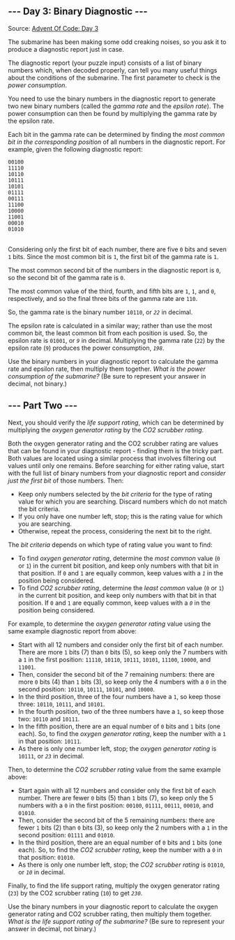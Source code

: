 ## --- Day 3: Binary Diagnostic ---
Source: [Advent Of Code: Day 3](https://adventofcode.com/2021/day/3)

The submarine has been making some odd creaking noises, so you ask it to produce a diagnostic report just in case.

The diagnostic report (your puzzle input) consists of a list of binary numbers which, when decoded properly, can tell you many useful things about the conditions of the submarine. The first parameter to check is the <em>power consumption</em>.

You need to use the binary numbers in the diagnostic report to generate two new binary numbers (called the <em>gamma rate</em> and the <em>epsilon rate</em>). The power consumption can then be found by multiplying the gamma rate by the epsilon rate.

Each bit in the gamma rate can be determined by finding the <em>most common bit in the corresponding position</em> of all numbers in the diagnostic report. For example, given the following diagnostic report:

<pre>
<code>00100
11110
10110
10111
10101
01111
00111
11100
10000
11001
00010
01010
</code>
</pre>

Considering only the first bit of each number, there are five <code>0</code> bits and seven <code>1</code> bits. Since the most common bit is <code>1</code>, the first bit of the gamma rate is <code>1</code>.

The most common second bit of the numbers in the diagnostic report is <code>0</code>, so the second bit of the gamma rate is <code>0</code>.

The most common value of the third, fourth, and fifth bits are <code>1</code>, <code>1</code>, and <code>0</code>, respectively, and so the final three bits of the gamma rate are <code>110</code>.

So, the gamma rate is the binary number <code>10110</code>, or <code><em>22</em></code> in decimal.

The epsilon rate is calculated in a similar way; rather than use the most common bit, the least common bit from each position is used. So, the epsilon rate is <code>01001</code>, or <code><em>9</em></code> in decimal. Multiplying the gamma rate (<code>22</code>) by the epsilon rate (<code>9</code>) produces the power consumption, <code><em>198</em></code>.

Use the binary numbers in your diagnostic report to calculate the gamma rate and epsilon rate, then multiply them together. <em>What is the power consumption of the submarine?</em> (Be sure to represent your answer in decimal, not binary.)


## --- Part Two ---
Next, you should verify the <em>life support rating</em>, which can be determined by multiplying the <em>oxygen generator rating</em> by the <em>CO2 scrubber rating</em>.

Both the oxygen generator rating and the CO2 scrubber rating are values that can be found in your diagnostic report - finding them is the tricky part. Both values are located using a similar process that involves filtering out values until only one remains. Before searching for either rating value, start with the full list of binary numbers from your diagnostic report and <em>consider just the first bit</em> of those numbers. Then:


- Keep only numbers selected by the <em>bit criteria</em> for the type of rating value for which you are searching. Discard numbers which do not match the bit criteria.
- If you only have one number left, stop; this is the rating value for which you are searching.
- Otherwise, repeat the process, considering the next bit to the right.

The <em>bit criteria</em> depends on which type of rating value you want to find:


- To find <em>oxygen generator rating</em>, determine the <em>most common</em> value (<code>0</code> or <code>1</code>) in the current bit position, and keep only numbers with that bit in that position. If <code>0</code> and <code>1</code> are equally common, keep values with a <code><em>1</em></code> in the position being considered.
- To find <em>CO2 scrubber rating</em>, determine the <em>least common</em> value (<code>0</code> or <code>1</code>) in the current bit position, and keep only numbers with that bit in that position. If <code>0</code> and <code>1</code> are equally common, keep values with a <code><em>0</em></code> in the position being considered.

For example, to determine the <em>oxygen generator rating</em> value using the same example diagnostic report from above:


- Start with all 12 numbers and consider only the first bit of each number. There are more <code>1</code> bits (7) than <code>0</code> bits (5), so keep only the 7 numbers with a <code>1</code> in the first position: <code>11110</code>, <code>10110</code>, <code>10111</code>, <code>10101</code>, <code>11100</code>, <code>10000</code>, and <code>11001</code>.
- Then, consider the second bit of the 7 remaining numbers: there are more <code>0</code> bits (4) than <code>1</code> bits (3), so keep only the 4 numbers with a <code>0</code> in the second position: <code>10110</code>, <code>10111</code>, <code>10101</code>, and <code>10000</code>.
- In the third position, three of the four numbers have a <code>1</code>, so keep those three: <code>10110</code>, <code>10111</code>, and <code>10101</code>.
- In the fourth position, two of the three numbers have a <code>1</code>, so keep those two: <code>10110</code> and <code>10111</code>.
- In the fifth position, there are an equal number of <code>0</code> bits and <code>1</code> bits (one each). So, to find the <em>oxygen generator rating</em>, keep the number with a <code>1</code> in that position: <code>10111</code>.
- As there is only one number left, stop; the <em>oxygen generator rating</em> is <code>10111</code>, or <code><em>23</em></code> in decimal.

Then, to determine the <em>CO2 scrubber rating</em> value from the same example above:


- Start again with all 12 numbers and consider only the first bit of each number. There are fewer <code>0</code> bits (5) than <code>1</code> bits (7), so keep only the 5 numbers with a <code>0</code> in the first position: <code>00100</code>, <code>01111</code>, <code>00111</code>, <code>00010</code>, and <code>01010</code>.
- Then, consider the second bit of the 5 remaining numbers: there are fewer <code>1</code> bits (2) than <code>0</code> bits (3), so keep only the 2 numbers with a <code>1</code> in the second position: <code>01111</code> and <code>01010</code>.
- In the third position, there are an equal number of <code>0</code> bits and <code>1</code> bits (one each). So, to find the <em>CO2 scrubber rating</em>, keep the number with a <code>0</code> in that position: <code>01010</code>.
- As there is only one number left, stop; the <em>CO2 scrubber rating</em> is <code>01010</code>, or <code><em>10</em></code> in decimal.

Finally, to find the life support rating, multiply the oxygen generator rating (<code>23</code>) by the CO2 scrubber rating (<code>10</code>) to get <code><em>230</em></code>.

Use the binary numbers in your diagnostic report to calculate the oxygen generator rating and CO2 scrubber rating, then multiply them together. <em>What is the life support rating of the submarine?</em> (Be sure to represent your answer in decimal, not binary.)

